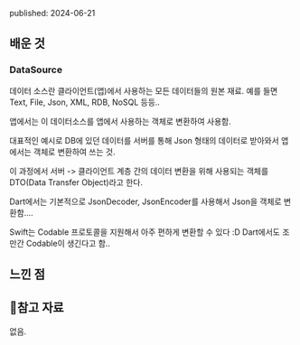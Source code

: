published: 2024-06-21

## 배운 것
### DataSource
데이터 소스란 클라이언트(앱)에서 사용하는 모든 데이터들의 원본 재료. 
예를 들면 Text, File, Json, XML, RDB, NoSQL 등등..

앱에서는 이 데이터소스를 앱에서 사용하는 객체로 변환하여 사용함.

대표적인 예시로 DB에 있던 데이터를 서버를 통해 Json 형태의 데이터로 받아와서 앱에서는 객체로 변환하여 쓰는 것.

이 과정에서 서버 -> 클라이언트 계층 간의 데이터 변환을 위해 사용되는 객체를 DTO(Data Transfer Object)라고 한다.

Dart에서는 기본적으로 JsonDecoder, JsonEncoder를 사용해서 Json을 객체로 변환함....

Swift는 Codable 프로토콜을 지원해서 아주 편하게 변환할 수 있다 :D
Dart에서도 조만간 Codable이 생긴다고 함..


## 느낀 점 


## 참고 자료
없음.